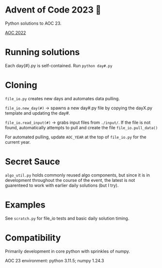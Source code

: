 # Advent of Code 2023 🎄

Python solutions to AOC 23.

[AOC 2022](https://github.com/eaglesearcher/advent-of-code-2022)

# Running solutions

Each day{#}.py is self-contained.
Run `python day#.py`

# Cloning

`file_io.py` creates new days and automates data pulling.

`file_io.new_day(#)` -> spawns a new day#.py file by copying the dayX.py template and updating the day#.

`file_io.read_input(#)` -> grabs input files from `./input/`. If the file is not found, automatically attempts to pull and create the file `file_io.pull_data()`

For automated pulling, update `AOC_YEAR` at the top of `file_io.py` for the current year.

# Secret Sauce

`algo_util.py` holds commonly reused algo components, but since it is in development throughout the course of the event, the latest is not guarenteed to work with earlier daily solutions (but I try).

# Examples

See `scratch.py` for file_io tests and basic daily solution timing.

# Compatibility

Primarily development in core python with sprinkles of numpy.

AOC 23 environment: python 3.11.5; numpy 1.24.3
